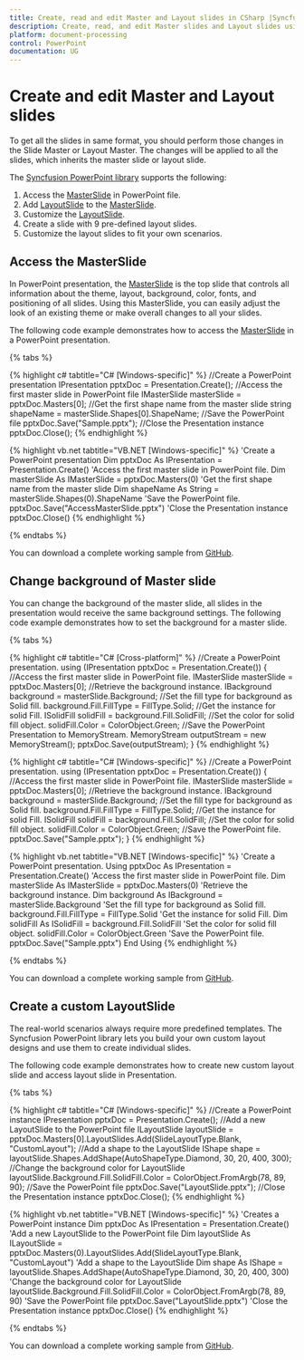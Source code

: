 ```yaml
---
title: Create, read and edit Master and Layout slides in CSharp |Syncfusion|
description: Create, read, and edit Master slides and Layout slides using Syncfusion PowerPoint library (Essential Presentation).
platform: document-processing
control: PowerPoint
documentation: UG
---
```


# Create and edit Master and Layout slides

To get all the slides in same format, you should perform those changes in the Slide Master or Layout Master. The changes will be applied to all the slides, which inherits the master slide or layout slide.

The [Syncfusion PowerPoint library](https://www.syncfusion.com/powerpoint-framework/net) supports the following:

1. Access the [MasterSlide](https://help.syncfusion.com/cr/file-formats/Syncfusion.Presentation.IMasterSlide.html) in PowerPoint file.
2. Add [LayoutSlide](https://help.syncfusion.com/cr/file-formats/Syncfusion.Presentation.ILayoutSlide.html) to the [MasterSlide](https://help.syncfusion.com/cr/file-formats/Syncfusion.Presentation.IMasterSlide.html).
3. Customize the [LayoutSlide](https://help.syncfusion.com/cr/file-formats/Syncfusion.Presentation.ILayoutSlide.html).
4. Create a slide with 9 pre-defined layout slides.
5. Customize the layout slides to fit your own scenarios.

## Access the MasterSlide

In PowerPoint presentation, the [MasterSlide](https://help.syncfusion.com/cr/file-formats/Syncfusion.Presentation.IMasterSlide.html) is the top slide that controls all information about the theme, layout, background, color, fonts, and positioning of all slides. Using this MasterSlide, you can easily adjust the look of an existing theme or make overall changes to all your slides.

The following code example demonstrates how to access the [MasterSlide](https://help.syncfusion.com/cr/file-formats/Syncfusion.Presentation.IMasterSlide.html) in a PowerPoint presentation.

{% tabs %}

{% highlight c# tabtitle="C# [Windows-specific]" %}
//Create a PowerPoint presentation
IPresentation pptxDoc = Presentation.Create();
//Access the first master slide in PowerPoint file
IMasterSlide masterSlide = pptxDoc.Masters[0];
//Get the first shape name from the master slide
string shapeName = masterSlide.Shapes[0].ShapeName;
//Save the PowerPoint file
pptxDoc.Save("Sample.pptx");
//Close the Presentation instance
pptxDoc.Close();
{% endhighlight %}

{% highlight vb.net tabtitle="VB.NET [Windows-specific]" %}
'Create a PowerPoint presentation
Dim pptxDoc As IPresentation = Presentation.Create()
'Access the first master slide in PowerPoint file.
Dim masterSlide As IMasterSlide = pptxDoc.Masters(0)
'Get the first shape name from the master slide
Dim shapeName As String = masterSlide.Shapes(0).ShapeName
'Save the PowerPoint file.
pptxDoc.Save("AccessMasterSlide.pptx")
'Close the Presentation instance
pptxDoc.Close()
{% endhighlight %}

{% endtabs %}

You can download a complete working sample from [GitHub](https://github.com/SyncfusionExamples/PowerPoint-Examples/tree/master/Master-and-Layout-slides/Access-PowerPoint-master-slide).

## Change background of Master slide

You can change the background of the master slide, all slides in the presentation would receive the same background settings. The following code example demonstrates how to set the background for a master slide.

{% tabs %}

{% highlight c# tabtitle="C# [Cross-platform]" %}
//Create a PowerPoint presentation.
using (IPresentation pptxDoc = Presentation.Create())
{
    //Access the first master slide in PowerPoint file.
    IMasterSlide masterSlide = pptxDoc.Masters[0];
    //Retrieve the background instance.
    IBackground background = masterSlide.Background;
    //Set the fill type for background as Solid fill.
    background.Fill.FillType = FillType.Solid;
    //Get the instance for solid Fill.
    ISolidFill solidFill = background.Fill.SolidFill;
    //Set the color for solid fill object.
    solidFill.Color = ColorObject.Green;
    //Save the PowerPoint Presentation to MemoryStream.
    MemoryStream outputStream = new MemoryStream();
    pptxDoc.Save(outputStream);
}
{% endhighlight %}

{% highlight c# tabtitle="C# [Windows-specific]" %}
//Create a PowerPoint presentation.
using (IPresentation pptxDoc = Presentation.Create())
{
    //Access the first master slide in PowerPoint file.
    IMasterSlide masterSlide = pptxDoc.Masters[0];
    //Retrieve the background instance.
    IBackground background = masterSlide.Background;
    //Set the fill type for background as Solid fill.
    background.Fill.FillType = FillType.Solid;
    //Get the instance for solid Fill.
    ISolidFill solidFill = background.Fill.SolidFill;
    //Set the color for solid fill object.
    solidFill.Color = ColorObject.Green;
    //Save the PowerPoint file.
    pptxDoc.Save("Sample.pptx");
}
{% endhighlight %}

{% highlight vb.net tabtitle="VB.NET [Windows-specific]" %}
'Create a PowerPoint presentation.
Using pptxDoc As IPresentation = Presentation.Create()
    'Access the first master slide in PowerPoint file.
    Dim masterSlide As IMasterSlide = pptxDoc.Masters(0)
    'Retrieve the background instance.
    Dim background As IBackground = masterSlide.Background
    'Set the fill type for background as Solid fill.
    background.Fill.FillType = FillType.Solid
    'Get the instance for solid Fill.
    Dim solidFill As ISolidFill = background.Fill.SolidFill
    'Set the color for solid fill object.
    solidFill.Color = ColorObject.Green
    'Save the PowerPoint file.
    pptxDoc.Save("Sample.pptx")
End Using
{% endhighlight %}

{% endtabs %}

You can download a complete working sample from [GitHub](https://github.com/SyncfusionExamples/PowerPoint-Examples/tree/master/Master-and-Layout-slides/Modify-PowerPoint-master-slide-background).

## Create a custom LayoutSlide

The real-world scenarios always require more predefined templates. The Syncfusion PowerPoint library lets you build your own custom layout designs and use them to create individual slides.

The following code example demonstrates how to create new custom layout slide and access layout slide in Presentation.

{% tabs %}

{% highlight c# tabtitle="C# [Windows-specific]" %}
//Create a PowerPoint instance
IPresentation pptxDoc = Presentation.Create();
//Add a new LayoutSlide to the PowerPoint file
ILayoutSlide layoutSlide = pptxDoc.Masters[0].LayoutSlides.Add(SlideLayoutType.Blank, "CustomLayout");
//Add a shape to the LayoutSlide
IShape shape = layoutSlide.Shapes.AddShape(AutoShapeType.Diamond, 30, 20, 400, 300);
//Change the background color for LayoutSlide
layoutSlide.Background.Fill.SolidFill.Color = ColorObject.FromArgb(78, 89, 90);
//Save the PowerPoint file
pptxDoc.Save("LayoutSlide.pptx");
//Close the Presentation instance
pptxDoc.Close();
{% endhighlight %}

{% highlight vb.net tabtitle="VB.NET [Windows-specific]" %}
'Creates a PowerPoint instance
Dim pptxDoc As IPresentation = Presentation.Create()
'Add a new LayoutSlide to the PowerPoint file
Dim layoutSlide As ILayoutSlide = pptxDoc.Masters(0).LayoutSlides.Add(SlideLayoutType.Blank, "CustomLayout")
'Add a shape to the LayoutSlide
Dim shape As IShape = layoutSlide.Shapes.AddShape(AutoShapeType.Diamond, 30, 20, 400, 300)
'Change the background color for LayoutSlide
layoutSlide.Background.Fill.SolidFill.Color = ColorObject.FromArgb(78, 89, 90)
'Save the PowerPoint file
pptxDoc.Save("LayoutSlide.pptx")
'Close the Presentation instance
pptxDoc.Close()
{% endhighlight %}

{% endtabs %}

You can download a complete working sample from [GitHub](https://github.com/SyncfusionExamples/PowerPoint-Examples/tree/master/Master-and-Layout-slides/Create-custom-layout-slide).